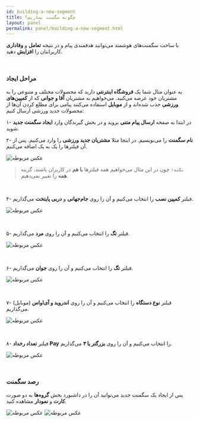 ```yaml
---
id: building-a-new-segment
title: چگونه سگمنت بسازیم؟
layout: panel
permalink: panel/building-a-new-segment.html
---
```


با ساخت سگمنت‌های هوشمند می‌توانید هدفمندی پیام و در نتیجه **تعامل** و **وفاداری** کاربرانتان را **افزایش** دهید.

<br>

### مراحل ایجاد 

به عنوان مثال شما یک **فروشگاه اینترنتی** دارید که محصولات مختلف و متنوعی را به مشتریان خود عرضه می‌کنید.
می‌خواهیم به مشتریان **آقا و جوانی** که از **کمپین‌های ورزشی** جذب شده‌اند و از **موبایل** استفاده می‌کنند پیامی برای مطلع کردن آن‌ها از محصولات جدید ورزشی ارسال کنیم:

۱- در ابتدا به صفحه **ارسال پیام متنی** بروید و در بخش گیرندگان وارد **ایجاد سگمنت جدید** شوید.

۲- **نام سگمنت** را می‌نویسیم. در اینجا مثلا **مشتریان جدید ورزشی** را وارد می‌کنیم. پس از آن فیلترها را یک به یک اضافه می‌کنیم. 

 ![عکس مربوطه](http://uupload.ir/files/qkbp_all-filters.png)

> `نکته:` چون در این مثال می‌خواهیم همه فیلترها **با هم** در کاربران باشند، گزینه **همه** را تغییر نمی‌دهیم.

<br>

۴- فیلتر **کمپین نصب** را انتخاب می‌کنیم و آن را روی **جام‌جهانی** و **دربی پایتخت** می‌گذاریم. 

 ![عکس مربوطه](http://uupload.ir/files/k7jd_aquisition-campaign.png)

<br>

۵- فیلتر **تگ** را انتخاب می‌کنیم و آن را روی **مرد** می‌گذاریم.

 ![عکس مربوطه](http://uupload.ir/files/yrpy_male-tag.png)

<br>

۶- فیلتر **تگ** را انتخاب می‌کنیم و آن را روی **جوان** می‌گذاریم.

 ![عکس مربوطه](http://uupload.ir/files/pcz_teenage-tag.png)

<br>

۷- فیلتر **نوع دستگاه** را انتخاب می‌کنیم و آن را روی **اندروید و آی‌اواس** (موبایل) می‌گذاریم.

 ![عکس مربوطه](http://uupload.ir/files/koda_mobile-filter.png)

<br>

۸- فیلتر **تعداد رخداد Pay** را انتخاب می‌کنیم و آن را روی **بزرگتر یا ۳** می‌گذاریم.

 ![عکس مربوطه](http://uupload.ir/files/mxv_behavior-filter.png)

<br>

### رصد سگمنت‌

پس از ایجاد یک سگمنت جدید می‌توانید آن را در داشبورد بخش **گروه‌ها** به دو صورت **کارت** و **نمودار** مشاهده کنید.

 ![عکس مربوطه](http://uupload.ir/files/pjg9_segment-cart.png)
 ![عکس مربوطه](http://uupload.ir/files/8m5v_segment-chart.png)
  
